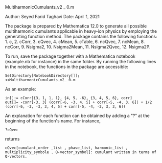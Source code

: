 MultiharmonicCumulants_v2 _ 0.m

Author: Seyed Farid Taghavi
Date: April 1, 2021

The package is prepared by Mathematica 12.0 to generate all possible multiharmonic cumulants applicable in heavy-ion physics by employing the generating function method.
The package contains the following functions:
	1. c,
	2. cCorr,
	3. cQvec,
	4. cMean,
	5. cTable,
	6. ncQvec,
	7. ncMean,
	8. ncCorr,
	9. Nsigma2,
	10. Nsigma2Mean,
	11. Nsigma2Qvec,
	12. Nsigma2P.
	
To run, save the package together with a Mathematica notebook (example.nb for instance) in the same folder. By running the following lines in the notebook, the functions in the package are accessible:

	SetDirectory[NotebookDirectory[]];
	<<MultiharmonicCumulants_v2_ 0.m
As an example:
	
	in[]:= cCorr[{3, 1, 1, 1}, {4, 5, -6}, {3, 4, 5, 6}, corr]
	out[]= -corr[-3, 3] (corr[-6, -3, 4, 5] + corr[-5, -4, 3, 6]) + 1/2 (corr[-6, -3, -3, 3, 4, 5] + corr[-5, -4, -3, 3, 3, 6])
	
An explanation for each function can be obtained by adding a "?" at the beginning of the function's name. For instance,

	?cQvec
returns	

	cQvec[cumulant_order _list , phase_list, harmonic_list , multiplicity_symbole , Q-vector_symbol]: cumulant written in terms of Q-vectors.

